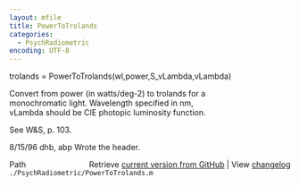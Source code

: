 ```yaml
---
layout: mfile
title: PowerToTrolands
categories:
  - PsychRadiometric
encoding: UTF-8
---
```


trolands = PowerToTrolands(wl,power,S\_vLambda,vLambda)  

Convert from power (in watts/deg-2) to trolands for a  
monochromatic light.  Wavelength specified in nm,  
vLambda should be CIE photopic luminosity function.  

See W&S, p. 103.  

8/15/96  dhb, abp  Wrote the header.  


<div class="code_header" style="text-align:right;">
  <span style="float:left;">Path&nbsp;&nbsp;</span> <span class="counter">Retrieve <a href=
  "https://raw.github.com/Psychtoolbox-3/Psychtoolbox-3/beta/./PsychRadiometric/PowerToTrolands.m">current version from GitHub</a> | View <a href=
  "https://github.com/Psychtoolbox-3/Psychtoolbox-3/commits/beta/./PsychRadiometric/PowerToTrolands.m">changelog</a></span>
</div>
<div class="code">
  <code>./PsychRadiometric/PowerToTrolands.m</code>
</div>
